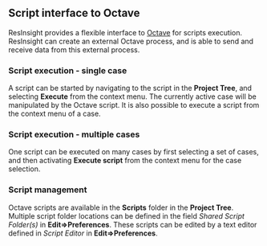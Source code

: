 ## Script interface to Octave #
ResInsight provides a flexible interface to [Octave](http://www.gnu.org/software/octave/ "Octave") for scripts execution. ResInsight can create an external Octave process, and is able to send and receive data from this external process.

### Script execution - single case 
A script can be started by navigating to the script in the **Project Tree**, and selecting **Execute** from the context menu. The currently active case will be manipulated by the Octave script. It is also possible to execute a script from the context menu of a case.

### Script execution - multiple cases 
One script can be executed on many cases by first selecting a set of cases, and then activating **Execute script** from the context menu for the case selection.

### Script management 
Octave scripts are available in the **Scripts** folder in the **Project Tree**. Multiple script folder locations can be defined in the field _Shared Script Folder(s)_ in **Edit=>Preferences**. These scripts can be edited by a text editor defined in _Script Editor_ in **Edit=>Preferences**.
